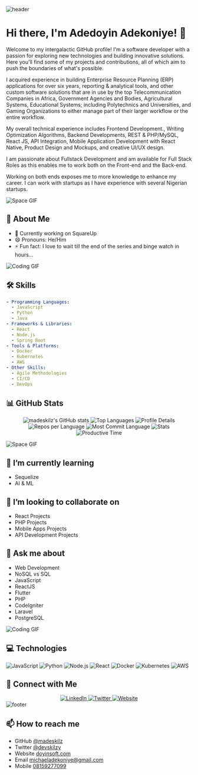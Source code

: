 <img src="https://raw.githubusercontent.com/madeskilz/madeskilz/main/header.png" alt="header" align="center"/>

# Hi there, I'm Adedoyin Adekoniye! 👋

Welcome to my intergalactic GitHub profile! I'm a software developer with a passion for exploring new technologies and building innovative solutions. Here you'll find some of my projects and contributions, all of which aim to push the boundaries of what's possible.

I acquired experience in building Enterprise Resource Planning (ERP) applications for over six years, reporting & analytical tools, and other custom software solutions that are in use by the top Telecommunication Companies in Africa, Government Agencies and Bodies, Agricultural Systems, Educational Systems; including Polytechnics and Universities, and Gaming Organizations to either manage part of their larger workflow or the entire workflow.

My overall technical experience includes Frontend Development., Writing Optimization Algorithms, Backend Developments, REST & PHP/MySQL, React JS, API Integration, Mobile Application Development with React Native, Product Design and Mockups, and creative UI/UX design.

I am passionate about Fullstack Development and am available for Full Stack Roles as this enables me to work both on the Front-end and the Back-end.

Working on both ends exposes me to more knowledge to enhance my career. I can work with startups as I have experience with several Nigerian startups.

![Space GIF](https://media.giphy.com/media/26xBwdIuRJiAIqHwA/giphy.gif)

## 🚀 About Me

- 🔭 Currently working on SquareUp
- 😄 Pronouns: He/Him
- ⚡ Fun fact: I love to wait till the end of the series and binge watch in hours...

![Coding GIF](https://media.giphy.com/media/13HgwGsXF0aiGY/giphy.gif)

## 🛠️ Skills

```yaml
- Programming Languages:
  - JavaScript
  - Python
  - Java
- Frameworks & Libraries:
  - React
  - Node.js
  - Spring Boot
- Tools & Platforms:
  - Docker
  - Kubernetes
  - AWS
- Other Skills:
  - Agile Methodologies
  - CI/CD
  - DevOps
```

## 📊 GitHub Stats

<div align="center">
  <img src="https://github-readme-stats.vercel.app/api?username=madeskilz&show_icons=true&theme=radical" alt="madeskilz's GitHub stats"/>
  <img src="https://github-readme-stats.vercel.app/api/top-langs/?username=madeskilz&layout=compact&theme=radical" alt="Top Languages"/>
  <img src="https://github-profile-summary-cards.vercel.app/api/cards/profile-details?username=madeskilz&theme=radical" alt="Profile Details"/>
  <img src="https://github-profile-summary-cards.vercel.app/api/cards/repos-per-language?username=madeskilz&theme=radical" alt="Repos per Language"/>
  <img src="https://github-profile-summary-cards.vercel.app/api/cards/most-commit-language?username=madeskilz&theme=radical" alt="Most Commit Language"/>
  <img src="https://github-profile-summary-cards.vercel.app/api/cards/stats?username=madeskilz&theme=radical" alt="Stats"/>
  <img src="https://github-profile-summary-cards.vercel.app/api/cards/productive-time?username=madeskilz&theme=radical" alt="Productive Time"/>
</div>

![Space GIF](https://media.giphy.com/media/3o7aD2saalBwwftBIY/giphy.gif)

## 🌱 I’m currently learning
- Sequelize
- AI & ML

## 💞️ I’m looking to collaborate on
- React Projects
- PHP Projects
- Mobile Apps Projects
- API Development Projects

## 🌱 Ask me about
- Web Development
- NoSQL vs SQL
- JavaScript
- ReactJS
- Flutter
- PHP
- CodeIgniter
- Laravel
- PostgreSQL

![Coding GIF](https://media.giphy.com/media/26tn33aiTi1jkl6H6/giphy.gif)

## 💻 Technologies

![JavaScript](https://img.shields.io/badge/-JavaScript-black?style=flat-square&logo=javascript)
![Python](https://img.shields.io/badge/-Python-black?style=flat-square&logo=python)
![Node.js](https://img.shields.io/badge/-Node.js-black?style=flat-square&logo=node.js)
![React](https://img.shields.io/badge/-React-black?style=flat-square&logo=react)
![Docker](https://img.shields.io/badge/-Docker-black?style=flat-square&logo=docker)
![Kubernetes](https://img.shields.io/badge/-Kubernetes-black?style=flat-square&logo=kubernetes)
![AWS](https://img.shields.io/badge/-AWS-black?style=flat-square&logo=amazon-aws)

## 🌌 Connect with Me

<div align="center">
  <a href="https://linkedin.com/in/adedoyin-adekoniye">
    <img src="https://img.shields.io/badge/LinkedIn-0077B5?style=for-the-badge&logo=linkedin&logoColor=white" alt="LinkedIn"/>
  </a>
  <a href="https://twitter.com/devskilzy">
    <img src="https://img.shields.io/badge/Twitter-1DA1F2?style=for-the-badge&logo=twitter&logoColor=white" alt="Twitter"/>
  </a>
  <a href="https://doyinsoft.com">
    <img src="https://img.shields.io/badge/Website-000000?style=for-the-badge&logo=About.me&logoColor=white" alt="Website"/>
  </a>
</div>

<img src="https://raw.githubusercontent.com/madeskilz/madeskilz/main/footer.png" alt="footer" align="center"/>



## 📫 How to reach me
- GitHub [@madeskilz](https://github.com/madekilz)
- Twitter [@devskilzy](https://twitter.com/devskilzy)
- Website [doyinsoft.com](https://doyinsoft.com)
- Email <michaeladekoniye@gmail.com>
- Mobile [08159277099](tel://+2348159277099)

<!---
madeskilz/madeskilz is a ✨ special ✨ repository because its `README.md` (this file) appears on your GitHub profile.
You can click the Preview link to take a look at your changes.
--->
